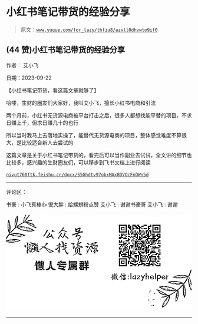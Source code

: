 # 小红书笔记带货的经验分享

> 原文：[`www.yuque.com/for_lazy/thfiu8/azvll0dhvwto9if0`](https://www.yuque.com/for_lazy/thfiu8/azvll0dhvwto9if0)

## (44 赞)小红书笔记带货的经验分享

作者： 艾小飞

日期：2023-09-22

【小红书笔记带货，看这篇文章就够了】

哈喽，生财的圈友们大家好，我叫艾小飞，擅长小红书电商和引流

两个月前，小红书无货源电商被平台打击之后，很多人都想找能平替的项目，不求日赚上千，但求日赚几十的也行

所以当时我马上去落地实操了，能替代无货源电商的项目，整体感觉难度不算很大，是比较适合新人去尝试的

这篇文章是关于小红书笔记带货的，看完后可以当作副业去试试，全文讲的细节也比较多，感兴趣的生财圈友们，可以移步到飞书文档上进行阅读

[`nivut760ftk.feishu.cn/docx/S5Ghdtv97obxMAx8DVOcFnOWn5d`](https://nivut760ftk.feishu.cn/docx/S5Ghdtv97obxMAx8DVOcFnOWn5d)

* * *

评论区：

书豪 : 小飞真棒👍
倪大胖 : 给螺蛳粉点赞
艾小飞 : 谢谢书豪哥
艾小飞 : 谢谢

![](img/1c37d505930596d12a88ab23e11aa07a.png)

* * *